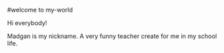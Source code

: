 #welcome to my-world

Hi everybody!

Madgan is my nickname. 
A very funny teacher create for me in my school life.
